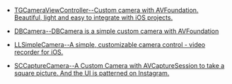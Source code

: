 * [TGCameraViewController--Custom camera with AVFoundation. Beautiful, light and easy to integrate with iOS projects.
](https://github.com/tdginternet/TGCameraViewController)

* [DBCamera--DBCamera is a simple custom camera with AVFoundation
](https://github.com/danielebogo/DBCamera)

* [LLSimpleCamera--A simple, customizable camera control - video recorder for iOS.
](https://github.com/omergul123/LLSimpleCamera)

* [SCCaptureCamera--A Custom Camera with AVCaptureSession to take a square picture. And the UI is patterned on Instagram.
](https://github.com/Aevit/SCCaptureCamera)

